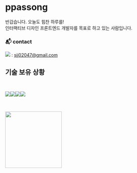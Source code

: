 # ppassong 
반갑습니다. 오늘도 힘찬 하루를!<br>
인터랙티브 디자인 프론트엔드 개발자를 목표로 하고 있는 사람입니다.

### 📬 contact
<a href="mailto:sjj02047@gmail.com"><img src="https://img.shields.io/badge/Gmail-EA4335?style=flat-square&logo=Gmail&logoColor=white"/></a>
 :
sjj02047@gmail.com
## 기술 보유 상황
<br>

<img src="https://img.shields.io/badge/html5-E34F26?style=for-the-badge&logo=html5&logoColor=white"><img src="https://img.shields.io/badge/css-1572B6?style=for-the-badge&logo=css3&logoColor=white"><img src="https://img.shields.io/badge/javascript-F7DF1E?style=for-the-badge&logo=javascript&logoColor=black"><img src="https://img.shields.io/badge/react-61DAFB?style=for-the-badge&logo=react&logoColor=black">
</div>
<br> 
<br>

<img height="180em" src="https://github-readme-stats.vercel.app/api/top-langs/?username=ppassong&layout=compact&bg_color=30,4568dc,b06ab3&title_color=fff&text_color=fff">
</div>

